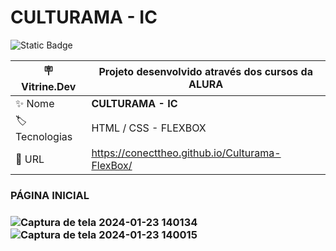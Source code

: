 # CULTURAMA - IC
![Static Badge](https://img.shields.io/badge/EM%20ANDAMENTO-%20-%20GREEN)
</p>



| :placard: Vitrine.Dev |  Projeto desenvolvido através dos cursos da ALURA   |
| -------------  | --- |
| :sparkles: Nome        | **CULTURAMA - IC**
| :label: Tecnologias | HTML / CSS - FLEXBOX
| :rocket: URL         | https://conecttheo.github.io/Culturama-FlexBox/

<h3>PÁGINA INICIAL<h3/>
  
![Captura de tela 2024-01-23 140134](https://github.com/conecttheo/Culturama-FlexBox/assets/127543588/dce9b329-6090-4f92-be6e-0c8d0c95a8a8)
![Captura de tela 2024-01-23 140015](https://github.com/conecttheo/Culturama-FlexBox/assets/127543588/e66b3acc-b8b6-4750-b42b-2e9b10ba242b)





